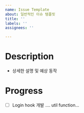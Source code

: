 ```yaml
---
name: Issue Template
about: 일반적인 이슈 템플릿
title: ''
labels: ''
assignees: ''

---
```


# Description
- 상세한 설명 및 예상 동작

# Progress
-[ ] Login hook 개발 .... util function...
